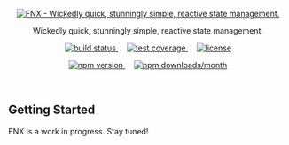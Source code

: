 <p align="center">
  <a href="https://fnx.js.org">
    <img src="https://cdn.rawgit.com/fnxjs/fnx/51fdcc43/logo/logo.svg" alt="FNX - Wickedly quick, stunningly simple, reactive state management."/>
  </a>
</p>

<p align="center">
  Wickedly quick, stunningly simple, reactive state management.
</p>

<p align="center">
  <a href="https://travis-ci.org/fnxjs/fnx">
    <img src="https://img.shields.io/travis/fnxjs/fnx/master.svg?style=flat" alt="build status">
  </a>
  &nbsp;&nbsp;&nbsp;
  <a href="https://coveralls.io/github/fnxjs/fnx?branch=master">
    <img src="https://img.shields.io/coveralls/fnxjs/fnx/master.svg?style=flat" alt="test coverage">
  </a>
  &nbsp;&nbsp;&nbsp;
  <a href="https://en.wikipedia.org/wiki/MIT_License">
    <img src="https://img.shields.io/github/license/fnxjs/fnx.svg?style=flat" alt="license">
  </a>
</p>

<p align="center">
  <a href="https://www.npmjs.com/package/fnx">
    <img src="https://img.shields.io/npm/v/fnx.svg?style=flat" alt="npm version">
  </a>
  &nbsp;&nbsp;&nbsp;
  <a href="https://www.npmjs.com/package/fnx">
    <img src="https://img.shields.io/npm/dm/fnx.svg?style=flat" alt="npm downloads/month">
  </a>
</p>

<br/>

## Getting Started

FNX is a work in progress. Stay tuned!
